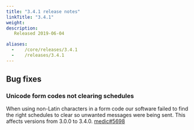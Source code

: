 ```yaml
---
title: "3.4.1 release notes"
linkTitle: "3.4.1"
weight:
description: 
   Released 2019-06-04

aliases:
  -    /core/releases/3.4.1
  -    /releases/3.4.1
---
```


## Bug fixes

### Unicode form codes not clearing schedules

When using non-Latin characters in a form code our software failed to find the right schedules to clear so unwanted messages were being sent. This affects versions from 3.0.0 to 3.4.0. [medic#5698](https://github.com/medic/cht-core/issues/5698)
